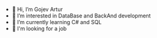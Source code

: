 - 👋 Hi, I’m Gojev Artur
- 👀 I’m interested in DataBase and BackAnd development
- 🌱 I’m currently learning C# and SQL
- 💞️ I'm looking for a job

<!---
BadAross/BadAross is a ✨ special ✨ repository because its `README.md` (this file) appears on your GitHub profile.
You can click the Preview link to take a look at your changes.
--->

